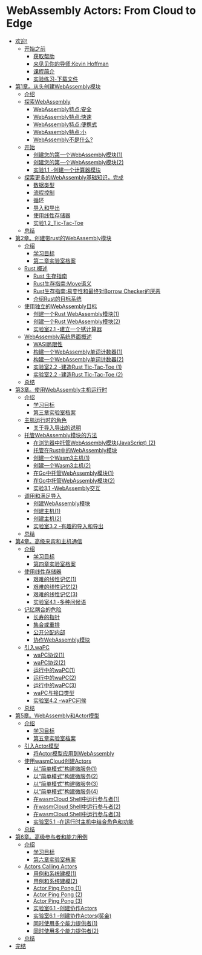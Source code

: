# WebAssembly Actors: From Cloud to Edge

- [欢迎!](Welcome/Blank.md)
    - [开始之前](Welcome/Welcome.md)
        - [获取帮助](Welcome/GettingHelp.md)
        - [来见见你的导师:Kevin Hoffman](Welcome/MeetYourInstructor.md)
        - [课程简介](Welcome/CourseOverview.md)
        - [实验练习-下载文件](Welcome/LabExercises_Files_to_Download.md)
- [第1章。从头创建WebAssembly模块](Chapter1/Blank.md)
    - [介绍](Chapter1/Introduction.md)
    - [探索WebAssembly](Chapter1/ExploringWebAssembly.md)
      - [WebAssembly特点:安全](Chapter1/WebAssemblyCharacteristics-Secure.md)
      - [WebAssembly特点:快速](Chapter1/WebAssemblyCharacteristics-Fast.md)
      - [WebAssembly特点:便携式](Chapter1/WebAssemblyCharacteristics-Portable.md)
      - [WebAssembly特点:小](Chapter1/WebAssemblyCharacteristics-Small.md)
      - [WebAssembly不是什么?](Chapter1/WhatIsWebAssemblyNot.md)
    - [开始](Chapter1/GettingStarted.md)
        - [创建您的第一个WebAssembly模块(1)](Chapter1/CreatingYourFirstWebAssemblyModule1.md)
        - [创建您的第一个WebAssembly模块(2)](Chapter1/CreatingYourFirstWebAssemblyModule2.md)
        - [实验1.1 -创建一个计算器模块](Chapter1/Lab1.1_Creating_a_CalculatorModule.md)
    - [探索更多的WebAssembly基础知识，完成](Chapter1/ExploringMoreWebAssemblyBasicsCompleted.md)
        - [数据类型](Chapter1/DataTypes.md)
        - [流程控制](Chapter1/ControlFlow.md)
        - [循环](Chapter1/Loops.md)
        - [导入和导出](Chapter1/Imports_and_Exports.md)
        - [使用线性存储器](Chapter1/Working_with_LinearMemory.md)
        - [实验1.2_Tic-Tac-Toe](Chapter1/Lab1.2_Tic-Tac-Toe.md)
    - [总结](Chapter1/Summary.md)
- [第2章。创建带rust的WebAssembly模块](Chapter2/Blank.md)
    - [介绍](Chapter2/Introduction.md)
        - [学习目标](Chapter2/LearningObjectives.md)
        - [第二章实验室档案](Chapter2/Chapter2LabFiles.md)
    - [Rust 概述](Chapter2/RustOverview.md)
        - [Rust 生存指南](Chapter2/TheRustSurvivalGuide.md)
        - [Rust生存指南:Move语义](Chapter2/TheRustSurvivalGuide_MoveSemantics.md)
        - [Rust生存指南:易变性和最终对Borrow Checker的厌恶](Chapter2/TheRustSurvivalGuide_Mutability_and_the_EventualLoathing_of_the_BorrowChecker.md)
        - [介绍Rust的目标系统](Chapter2/IntroducingRust’sTargetSystem.md)
    - [使用独立的WebAssembly目标](Chapter2/Using_the_FreestandingWebAssemblyTarget.md)
        - [创建一个Rust WebAssembly模块(1)](Chapter2/Creating_a_RustWebAssemblyModule1.md)
        - [创建一个Rust WebAssembly模块(2)](Chapter2/Creating_a_RustWebAssemblyModule2.md)
        - [实验室2.1 -建立一个锈计算器](Chapter2/Lab2.1_Building_a_RustCalculator.md)
    - [WebAssembly系统界面概述](Chapter2/WebAssemblySystemInterfaceOverview.md)
        - [WASI局限性](Chapter2/WASI_Limitations.md)
        - [构建一个WebAssembly单词计数器(1)](Chapter2/Building_a_WebAssemblyWordCounter1.md)
        - [构建一个WebAssembly单词计数器(2)](Chapter2/Building_a_WebAssemblyWordCounter2.md)
        - [实验室2.2 -建造Rust Tic-Tac-Toe (1)](Chapter2/Lab2.2_BuildingRustyTic-Tac-Toe1.md)
        - [实验室2.2 -建造Rust Tic-Tac-Toe (2)](Chapter2/Lab2.2_BuildingRustyTic-Tac-Toe2.md)
    - [总结](Chapter2/Summary.md)
- [第3章。使用WebAssembly主机运行时](Chapter3/Blank.md)
    - [介绍](Chapter3/Introduction.md)
        - [学习目标](Chapter3/LearningObjectives.md)
        - [第三章实验室档案](Chapter3/Chapter3LabFiles.md)
    - [主机运行时的角色](Chapter3/TheRoleof_a_HostRuntime.md)
        - [关于导入导出的说明](Chapter3/ANote_on_Imports_and_Exports.md)
    - [托管WebAssembly模块的方法](Chapter3/Ways_to_HostWebAssemblyModules.md)
        - [在浏览器中托管WebAssembly模块(JavaScript) (2)](Chapter3/HostingWebAssemblyModules_in_the_Browser(JavaScript)(2).md)
        - [托管在Rust中的WebAssembly模块](Chapter3/HostingWebAssemblyModules_in_Rust.md)
        - [创建一个Wasm3主机(1)](Chapter3/Creating_a_Wasm3_Host(1).md)
        - [创建一个Wasm3主机(2)](Chapter3/Creating_a_Wasm3_Host(2).md)
        - [在Go中托管WebAssembly模块(1)](Chapter3/HostingWebAssemblyModules_in_Go(1).md)
        - [在Go中托管WebAssembly模块(2)](Chapter3/HostingWebAssemblyModules_in_Go(2).md)
        - [实验3.1 -WebAssembly交互](Chapter3/Lab3.1_InteractiveWebAssembly.md)
    - [调用和满足导入](Chapter3/Invoking_and_SatisfyingImports.md)
        - [创建WebAssembly模块](Chapter3/Creating_the_WebAssemblyModule.md)
        - [创建主机(1)](Chapter3/Creating_the_Host(1).md)
        - [创建主机(2)](Chapter3/Creating_the_Host(2).md)
        - [实验室3.2 -有趣的导入和导出](Chapter3/Lab3.2_Fun_with_Imports_and_Exports.md)
    - [总结](Chapter3/Summary.md)
- [第4章。高级来宾和主机通信](Chapter4/Blank.md)
    - [介绍](Chapter4/Introduction.md)
        - [学习目标](Chapter4/LearningObjectives.md)
        - [第四章实验室档案](Chapter4/Chapter4LabFiles.md)
    - [使用线性存储器](Chapter4/Working_with_LinearMemory.md)
        - [艰难的线性记忆(1)](Chapter4/LinearMemory_the_HardWay(1).md)
        - [艰难的线性记忆(2)](Chapter4/LinearMemory_the_HardWay(2).md)
        - [艰难的线性记忆(3)](Chapter4/LinearMemory_the_HardWay(3).md)
        - [实验室4.1 -多种问候语](Chapter4/Lab4.1_MultipleGreetings.md)
    - [记忆耦合的危险](Chapter4/ThePerils_of_MemoryCoupling.md)
        - [长寿的指针](Chapter4/Long-LivedPointers.md)
        - [集合或重排](Chapter4/Collection_or_Rearrangement.md)
        - [公开分配内部](Chapter4/ExposingAllocationInternals.md)
        - [协作WebAssembly模块](Chapter4/CollaborativeWebAssemblyModules.md)
    - [引入waPC](Chapter4/Introducing_waPC.md)
        - [waPC协议(1)](Chapter4/The_waPC_Protocol(1).md)
        - [waPC协议(2)](Chapter4/The_waPC_Protocol(2).md)
        - [运行中的waPC(1)](Chapter4/waPCInAction(1).md)
        - [运行中的waPC(2)](Chapter4/waPCInAction(2).md)
        - [运行中的waPC(3)](Chapter4/waPCInAction(3).md)
        - [waPC与接口类型](Chapter4/waPC_vs_Interface_Types.md)
        - [实验室4.2 -waPC问候](Chapter4/Lab4.2_Greetings_with_waPC.md)
    - [总结](Chapter4/Summary.md)
- [第5章。WebAssembly和Actor模型](Chapter5/Blank.md)
    - [介绍](Chapter5/Introduction.md)
        - [学习目标](Chapter5/LearningObjectives.md)
        - [第五章实验室档案](Chapter5/Chapter5LabFiles.md)
    - [引入Actor模型](Chapter5/Introducing_the_ActorModel.md)
        - [将Actor模型应用到WebAssembly](Chapter5/Applying_the_ActorModel_to_WebAssembly.md)
    - [使用wasmCloud创建Actors](Chapter5/CreatingActors_with_wasmCloud.md)
        - [以“简单模式”构建微服务(1)](Chapter5/BuildingMicroservices_in_EasyMode(1).md)
        - [以“简单模式”构建微服务(2)](Chapter5/BuildingMicroservices_in_EasyMode(2).md)
        - [以“简单模式”构建微服务(3)](Chapter5/BuildingMicroservices_in_EasyMode(3).md)
        - [以“简单模式”构建微服务(4)](Chapter5/BuildingMicroservices_in_EasyMode(4).md)
        - [在wasmCloud Shell中运行参与者(1)](Chapter5/RunningActors_in_the_wasmCloudShell(1).md)
        - [在wasmCloud Shell中运行参与者(2)](Chapter5/RunningActors_in_the_wasmCloudShell(2).md)
        - [在wasmCloud Shell中运行参与者(3)](Chapter5/RunningActors_in_the_wasmCloudShell(3).md)
        - [实验室5.1 -在运行时主机中结合角色和功能](Chapter5/Lab5.1_CombiningActors_and_Capabilities_in_RuntimeHosts.md)
    - [总结](Chapter5/Summary.md)
- [第6章。高级参与者和能力用例](Chapter6/Blank.md)
    - [介绍](Chapter6/Introduction.md)
        - [学习目标](Chapter6/LearningObjectives.md)
        - [第六章实验室档案](Chapter6/Chapter6LabFiles.md)
    - [Actors Calling Actors](Chapter6/ActorsCallingActors.md)
        - [用例和系统建模(1)](Chapter6/UseCase_and_SystemModeling(1).md)
        - [用例和系统建模(2)](Chapter6/UseCase_and_SystemModeling(2).md)
        - [Actor Ping Pong (1)](Chapter6/ActorPingPong(1).md)
        - [Actor Ping Pong (2)](Chapter6/ActorPingPong(2).md)
        - [Actor Ping Pong (3)](Chapter6/ActorPingPong(3).md)
        - [实验室6.1 -创建协作Actors](Chapter6/Lab6.1_CreatingCollaborativeActors.md)
        - [实验室6.1 -创建协作Actors(奖金)](Chapter6/Lab6.1_CreatingCollaborativeActors(Bonus).md)
        - [同时使用多个能力提供者(1)](Chapter6/UsingMultipleCapabilityProviders_at_Once(1).md)
        - [同时使用多个能力提供者(2)](Chapter6/UsingMultipleCapabilityProviders_at_Once(2).md)
    - [总结](Chapter6/Summary.md)
- [完结](Final/Blank.md)